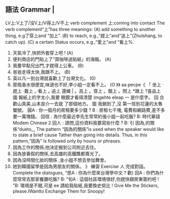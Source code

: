 ## 語法 Grammar |
LV上:V上了/沒V上/V得上/V不上
verb complement 上:coming into contact
The verb complement“上”has three meanings: (A) add something to another thing,
e.g了穿上and “加上”. (B) to reach, e.g.,“趕上”and“追上”(Zhulshang, to catch
up). (C) a certain Status occurs, e.g.,“愛上”and “看上%.
1. 天氣冷了,快把外套穿上吧 !                       (A)
2. 便利商店的門貼上了“買咖啡送貼紙」的海報。     (A)
3. 我要早點兒出門,才趕得上公車。                    (B)
4. 爸爸走得太快,我跟不上。                            (B)
5. 英以凡一到台灣就喜歡上了台灣文化。                      (0)
6. 那瓶香水很便宜,味道也不好,李小姐一定看不上。       (O
》》 aa pecpe《
「 坐上 ‧趕上 ‧戴上 。‧看上 。‧追上 還蟬 |
。高上 。穿上 。館上 。問上 *跟上 ?喜品上
國 報紙上的字太小,我要     眼鏡才看得清楚 (mgehte eleap 一
是什麼字。
回 合歡山真美,山本良介一去就        了那個地方。
圖 我銷到了,沒         第一班到花蓮的太魯闔號。
圓A : 你一個月的房租要多少錢 ?
B : 房租七千塊,         電費和網路費,差不多要一萬塊錢。
回信 : 為什麼最近李先生常常約張小姐一起吃飯?
B:
時代華語
Modem Chinese  2
回人 : 請問,這份資料我要寫些什麼 ?
B:
引 因為,的關係“dueto,,,
The pattern “因為的關係”is used when the speaker would like to state a brief
cause Tather than going into details. Thus, in this pattern,“因為” is followed only by
houns or phrases.
1. 因為工作的關係,他決定搬到公司附近去住。
2. 因為放春假的關係,去高雄的高鐵飄都賣光了。
3. 因為沒時間化妝的關係 ,金小姐不想去參加舞會。
4. 她到韓國留學是因為男朋友的關係。
》 練習 Exercise 人
      完成對話。Complete the dialogues,
“思A : 你為什麼來台灣學中文 ?
歡)
回A : 你們為什麼常常去那家餐廳吃飯?
B:
“旬A : 這個社區環境很好,你趕快跟房東簽約吧 !
”B: 環境是不錯,可是                ee
請給我貼紙,我要換史努比 !
Give Me the Stickers, please.IWantto Exchange Them for Snoopy!
